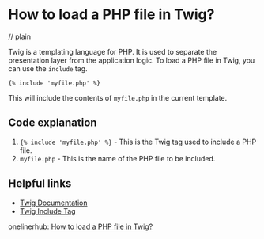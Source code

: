 # How to load a PHP file in Twig?
// plain

Twig is a templating language for PHP. It is used to separate the presentation layer from the application logic. To load a PHP file in Twig, you can use the `include` tag.

```
{% include 'myfile.php' %}
```

This will include the contents of `myfile.php` in the current template.

## Code explanation


1. `{% include 'myfile.php' %}` - This is the Twig tag used to include a PHP file.
2. `myfile.php` - This is the name of the PHP file to be included.

## Helpful links

- [Twig Documentation](https://twig.symfony.com/doc/2.x/)
- [Twig Include Tag](https://twig.symfony.com/doc/2.x/tags/include.html)

onelinerhub: [How to load a PHP file in Twig?](https://onelinerhub.com/twig/how-to-load-a-php-file-in-twig-)